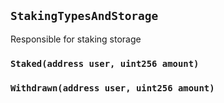 ## `StakingTypesAndStorage`

Responsible for staking storage





### `Staked(address user, uint256 amount)`





### `Withdrawn(address user, uint256 amount)`





